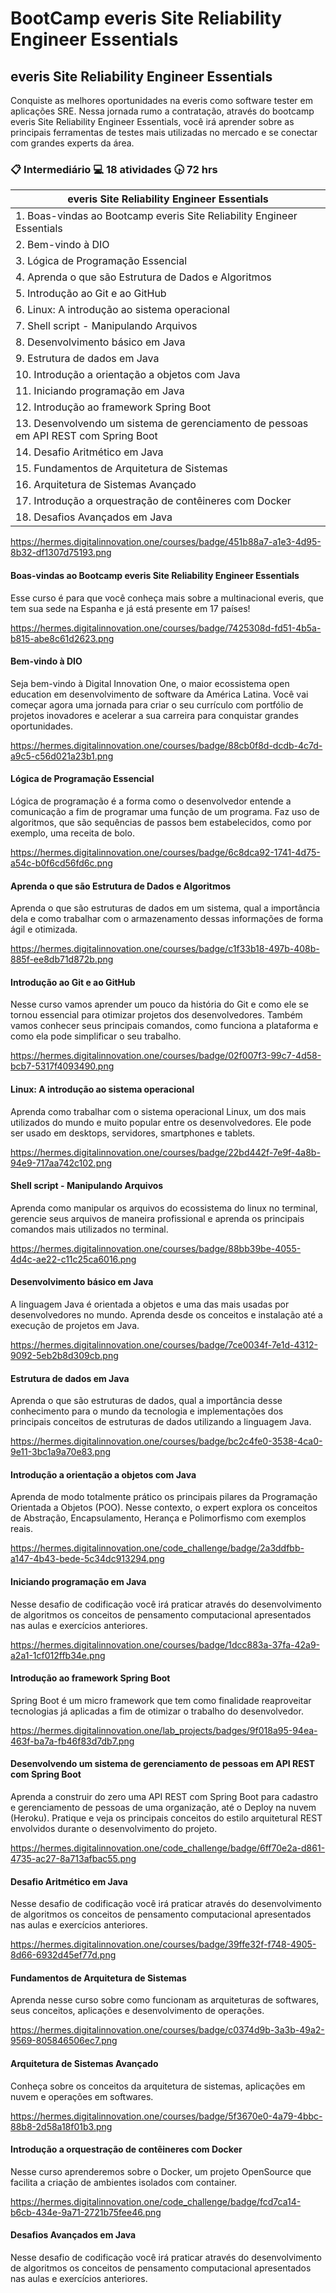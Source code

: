 # BootCamp everis Site Reliability Engineer Essentials

## everis Site Reliability Engineer Essentials

Conquiste as melhores oportunidades na everis como software tester em aplicações SRE. Nessa jornada rumo a contratação, através do bootcamp everis Site Reliability Engineer Essentials, você irá aprender sobre as principais ferramentas de testes mais utilizadas no mercado e se conectar com grandes experts da área.

### :clipboard: Intermediário   :computer: 18 atividades  :clock430: 72 hrs

| everis Site Reliability Engineer Essentials |
|-------------------------------------|
| 1. Boas-vindas ao Bootcamp everis Site Reliability Engineer Essentials |
| 2. Bem-vindo à DIO |
| 3. Lógica de Programação Essencial |
| 4. Aprenda o que são Estrutura de Dados e Algoritmos |
| 5. Introdução ao Git e ao GitHub |
| 6. Linux: A introdução ao sistema operacional |
| 7. Shell script - Manipulando Arquivos |
| 8. Desenvolvimento básico em Java |
| 9. Estrutura de dados em Java |
| 10. Introdução a orientação a objetos com Java |
| 11. Iniciando programação em Java |
| 12. Introdução ao framework Spring Boot |
| 13. Desenvolvendo um sistema de gerenciamento de pessoas em API REST com Spring Boot |
| 14. Desafio Aritmético em Java |
| 15. Fundamentos de Arquitetura de Sistemas |
| 16. Arquitetura de Sistemas Avançado |
| 17. Introdução a orquestração de contêineres com Docker |
| 18. Desafios Avançados em Java |

https://hermes.digitalinnovation.one/courses/badge/451b88a7-a1e3-4d95-8b32-df1307d75193.png
#### Boas-vindas ao Bootcamp everis Site Reliability Engineer Essentials
Esse curso é para que você conheça mais sobre a multinacional everis, que tem sua sede na Espanha e já está presente em 17 países!

https://hermes.digitalinnovation.one/courses/badge/7425308d-fd51-4b5a-b815-abe8c61d2623.png
#### Bem-vindo à DIO
Seja bem-vindo à Digital Innovation One, o maior ecossistema open education em desenvolvimento de software da América Latina. Você vai começar agora uma jornada para criar o seu currículo com portfólio de projetos inovadores e acelerar a sua carreira para conquistar grandes oportunidades.

https://hermes.digitalinnovation.one/courses/badge/88cb0f8d-dcdb-4c7d-a9c5-c56d021a23b1.png
#### Lógica de Programação Essencial
Lógica de programação é a forma como o desenvolvedor entende a comunicação a fim de programar uma função de um programa. Faz uso de algoritmos, que são sequências de passos bem estabelecidos, como por exemplo, uma receita de bolo.

https://hermes.digitalinnovation.one/courses/badge/6c8dca92-1741-4d75-a54c-b0f6cd56fd6c.png
#### Aprenda o que são Estrutura de Dados e Algoritmos
Aprenda o que são estruturas de dados em um sistema, qual a importância dela e como trabalhar com o armazenamento dessas informações de forma ágil e otimizada.

https://hermes.digitalinnovation.one/courses/badge/c1f33b18-497b-408b-885f-ee8db71d872b.png
#### Introdução ao Git e ao GitHub
Nesse curso vamos aprender um pouco da história do Git e como ele se tornou essencial para otimizar projetos dos desenvolvedores. Também vamos conhecer seus principais comandos, como funciona a plataforma e como ela pode simplificar o seu trabalho.

https://hermes.digitalinnovation.one/courses/badge/02f007f3-99c7-4d58-bcb7-5317f4093490.png
#### Linux: A introdução ao sistema operacional
Aprenda como trabalhar com o sistema operacional Linux, um dos mais utilizados do mundo e muito popular entre os desenvolvedores. Ele pode ser usado em desktops, servidores, smartphones e tablets.

https://hermes.digitalinnovation.one/courses/badge/22bd442f-7e9f-4a8b-94e9-717aa742c102.png
#### Shell script - Manipulando Arquivos
Aprenda como manipular os arquivos do ecossistema do linux no terminal, gerencie seus arquivos de maneira profissional e aprenda os principais comandos mais utilizados no terminal.

https://hermes.digitalinnovation.one/courses/badge/88bb39be-4055-4d4c-ae22-c11c25ca6016.png
#### Desenvolvimento básico em Java
A linguagem Java é orientada a objetos e uma das mais usadas por desenvolvedores no mundo. Aprenda desde os conceitos e instalação até a execução de projetos em Java.

https://hermes.digitalinnovation.one/courses/badge/7ce0034f-7e1d-4312-9092-5eb2b8d309cb.png
#### Estrutura de dados em Java
Aprenda o que são estruturas de dados, qual a importância desse conhecimento para o mundo da tecnologia e implementações dos principais conceitos de estruturas de dados utilizando a linguagem Java.

https://hermes.digitalinnovation.one/courses/badge/bc2c4fe0-3538-4ca0-9e11-3bc1a9a70e83.png
#### Introdução a orientação a objetos com Java
Aprenda de modo totalmente prático os principais pilares da Programação Orientada a Objetos (POO). Nesse contexto, o expert explora os conceitos de Abstração, Encapsulamento, Herança e Polimorfismo com exemplos reais.

https://hermes.digitalinnovation.one/code_challenge/badge/2a3ddfbb-a147-4b43-bede-5c34dc913294.png
#### Iniciando programação em Java
Nesse desafio de codificação você irá praticar através do desenvolvimento de algoritmos os conceitos de pensamento computacional apresentados nas aulas e exercícios anteriores.

https://hermes.digitalinnovation.one/courses/badge/1dcc883a-37fa-42a9-a2a1-1cf012ffb34e.png
#### Introdução ao framework Spring Boot
Spring Boot é um micro framework que tem como finalidade reaproveitar tecnologias já aplicadas a fim de otimizar o trabalho do desenvolvedor.

https://hermes.digitalinnovation.one/lab_projects/badges/9f018a95-94ea-463f-ba7a-fb46f83d7db7.png
#### Desenvolvendo um sistema de gerenciamento de pessoas em API REST com Spring Boot
Aprenda a construir do zero uma API REST com Spring Boot para cadastro e gerenciamento de pessoas de uma organização, até o Deploy na nuvem (Heroku). Pratique e veja os principais conceitos do estilo arquitetural REST envolvidos durante o desenvolvimento do projeto.

https://hermes.digitalinnovation.one/code_challenge/badge/6ff70e2a-d861-4735-ac27-8a713afbac55.png
#### Desafio Aritmético em Java
Nesse desafio de codificação você irá praticar através do desenvolvimento de algoritmos os conceitos de pensamento computacional apresentados nas aulas e exercícios anteriores.

https://hermes.digitalinnovation.one/courses/badge/39ffe32f-f748-4905-8d66-6932d45ef77d.png
#### Fundamentos de Arquitetura de Sistemas
Aprenda nesse curso sobre como funcionam as arquiteturas de softwares, seus conceitos, aplicações e desenvolvimento de operações.

https://hermes.digitalinnovation.one/courses/badge/c0374d9b-3a3b-49a2-9569-805846506ec7.png
#### Arquitetura de Sistemas Avançado
Conheça sobre os conceitos da arquitetura de sistemas, aplicações em nuvem e operações em softwares.

https://hermes.digitalinnovation.one/courses/badge/5f3670e0-4a79-4bbc-88b8-2d58a18f01b3.png
#### Introdução a orquestração de contêineres com Docker
Nesse curso aprenderemos sobre o Docker, um projeto OpenSource que facilita a criação de ambientes isolados com container.

https://hermes.digitalinnovation.one/code_challenge/badge/fcd7ca14-b6cb-434e-9a71-2721b75fee46.png
#### Desafios Avançados em Java
Nesse desafio de codificação você irá praticar através do desenvolvimento de algoritmos os conceitos de pensamento computacional apresentados nas aulas e exercícios anteriores.